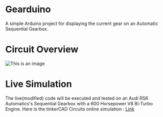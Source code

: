 # Gearduino
A simple Arduino project for displaying the current gear on an Automatic Sequential Gearbox.
# Circuit Overview
![This is an image](https://github.com/RickyWanga/Gearuino/blob/main/image.png)
# Live Simulation
The live(modified) code will be executed and tested on an Audi RS6 Automatics's Sequential Gearbox with a 600 Horsepower V8 Bi-Turbo Engine.
Here is the tinkerCAD Circuits online simulation : [Link](https://www.tinkercad.com/things/2kLFSWsmm8D-gearuino)
